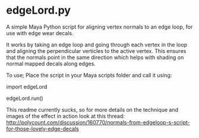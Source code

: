 # edgeLord.py
A simple Maya Python script for aligning vertex normals to an edge loop, for use with edge wear decals.

It works by taking an edge loop and going through each vertex in the loop and aligning the perpendicular verticles to the active vertex. 
This ensures that the normals point in the same direction which helps with shading on normal mapped decals along edges.

To use; Place the script in your Maya scripts folder and call it using:

import edgeLord

edgeLord.run()

This readme currently sucks, so for more details on the technique and images of the effect in action look at this thread:
http://polycount.com/discussion/160770/normals-from-edgeloop-s-script-for-those-lovely-edge-decals
